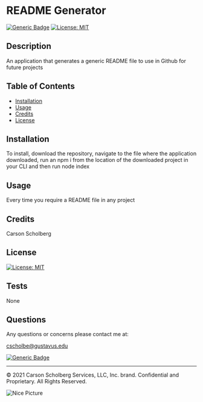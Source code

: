 # README Generator

[![Generic Badge](https://img.shields.io/badge/Username-CarsonScholberg-green.svg)](https://github.com/CarsonScholberg) [![License: MIT](https://img.shields.io/badge/License-MIT-yellow.svg)](https://opensource.org/licenses/MIT)

## Description

An application that generates a generic README file to use in Github for future projects

## Table of Contents 

* [Installation](#installation)
* [Usage](#usage)
* [Credits](#credits)
* [License](#license)

## Installation

To install, download the repository, navigate to the file where the application downloaded, run an npm i from the location of the downloaded project in your CLI and then run node index

## Usage

Every time you require a README file in any project

## Credits

Carson Scholberg

## License

[![License: MIT](https://img.shields.io/badge/License-MIT-yellow.svg)](https://opensource.org/licenses/MIT)

## Tests

None

## Questions

Any questions or concerns please contact me at:

cscholbe@gustavus.edu

[![Generic Badge](https://img.shields.io/badge/Username-CarsonScholberg-green.svg)](https://github.com/CarsonScholberg)

---

© 2021 Carson Scholberg Services, LLC, Inc. brand. Confidential and Proprietary. All Rights Reserved.

![Nice Picture](https://media.wired.com/photos/5f87340d114b38fa1f8339f9/master/w_1600%2Cc_limit/Ideas_Surprised_Pikachu_HD.jpg' "Pikachu")
